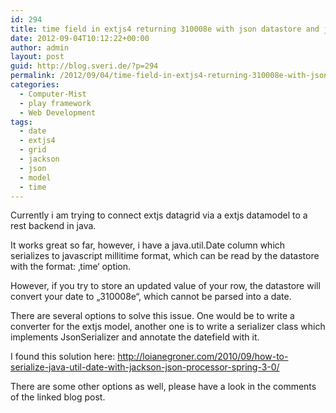 ```yaml
---
id: 294
title: time field in extjs4 returning 310008e with json datastore and jackson
date: 2012-09-04T10:12:22+00:00
author: admin
layout: post
guid: http://blog.sveri.de/?p=294
permalink: /2012/09/04/time-field-in-extjs4-returning-310008e-with-json-datastore-and-jackson/
categories:
  - Computer-Mist
  - play framework
  - Web Development
tags:
  - date
  - extjs4
  - grid
  - jackson
  - json
  - model
  - time
---
```

Currently i am trying to connect extjs datagrid via a extjs datamodel to a rest backend in java.
  
It works great so far, however, i have a java.util.Date column which serializes to javascript millitime format, which can be read by the datastore with the format: &#8218;time&#8216; option.

However, if you try to store an updated value of your row, the datastore will convert your date to &#8222;310008e&#8220;, which cannot be parsed into a date.

There are several options to solve this issue. One would be to write a converter for the extjs model, another one is to write a serializer class which implements JsonSerializer<T> and annotate the datefield with it.

I found this solution here: <http://loianegroner.com/2010/09/how-to-serialize-java-util-date-with-jackson-json-processor-spring-3-0/>
  
There are some other options as well, please have a look in the comments of the linked blog post.